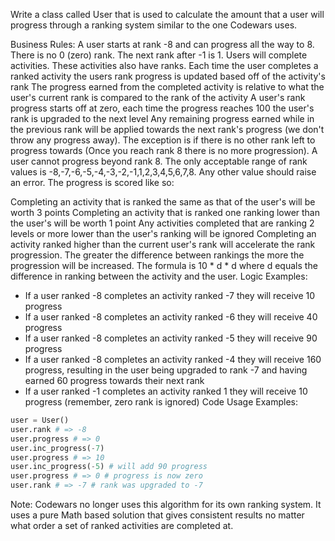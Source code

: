 Write a class called User that is used to calculate the amount that a user will progress through a ranking system similar to the one Codewars uses.

Business Rules:
A user starts at rank -8 and can progress all the way to 8.
There is no 0 (zero) rank. The next rank after -1 is 1.
Users will complete activities. These activities also have ranks.
Each time the user completes a ranked activity the users rank progress is updated based off of the activity's rank
The progress earned from the completed activity is relative to what the user's current rank is compared to the rank of the activity
A user's rank progress starts off at zero, each time the progress reaches 100 the user's rank is upgraded to the next level
Any remaining progress earned while in the previous rank will be applied towards the next rank's progress (we don't throw any progress away). The exception is if there is no other rank left to progress towards (Once you reach rank 8 there is no more progression).
A user cannot progress beyond rank 8.
The only acceptable range of rank values is -8,-7,-6,-5,-4,-3,-2,-1,1,2,3,4,5,6,7,8. Any other value should raise an error.
The progress is scored like so:

Completing an activity that is ranked the same as that of the user's will be worth 3 points
Completing an activity that is ranked one ranking lower than the user's will be worth 1 point
Any activities completed that are ranking 2 levels or more lower than the user's ranking will be ignored
Completing an activity ranked higher than the current user's rank will accelerate the rank progression. The greater the difference between rankings the more the progression will be increased. The formula is 10 * d * d where d equals the difference in ranking between the activity and the user.
Logic Examples:
* If a user ranked -8 completes an activity ranked -7 they will receive 10 progress
* If a user ranked -8 completes an activity ranked -6 they will receive 40 progress
* If a user ranked -8 completes an activity ranked -5 they will receive 90 progress
* If a user ranked -8 completes an activity ranked -4 they will receive 160 progress, resulting in the user being upgraded to rank -7 and having earned 60 progress towards their next rank
* If a user ranked -1 completes an activity ranked 1 they will receive 10 progress (remember, zero rank is ignored)
Code Usage Examples:
```python
user = User()
user.rank # => -8
user.progress # => 0
user.inc_progress(-7)
user.progress # => 10
user.inc_progress(-5) # will add 90 progress
user.progress # => 0 # progress is now zero
user.rank # => -7 # rank was upgraded to -7
```
Note: Codewars no longer uses this algorithm for its own ranking system. It uses a pure Math based solution that gives consistent results no matter what order a set of ranked activities are completed at.

